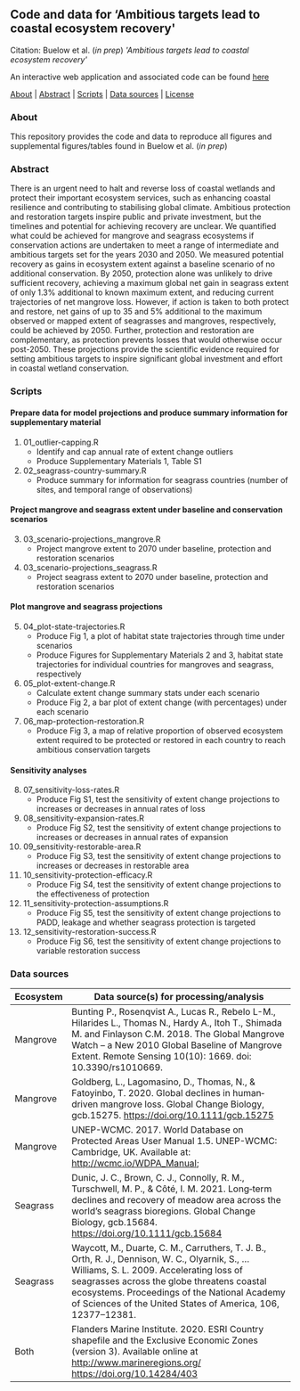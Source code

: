## Code and data for ‘Ambitious targets lead to coastal ecosystem recovery'

Citation: Buelow et al. (*in prep*) *'Ambitious targets lead to coastal ecosystem recovery'*

An interactive web application and associated code can be found [here](https://github.com/cabuelow/wetland-futures-app)

[About](#about) | [Abstract](#abstract) | [Scripts](#scripts) | [Data sources](#data-sources) | [License](LICENSE)

### About

This repository provides the code and data to reproduce all figures and supplemental figures/tables found in Buelow et al. (*in prep*)

### Abstract

There is an urgent need to halt and reverse loss of coastal wetlands and protect their important ecosystem services, such as enhancing coastal resilience and contributing to stabilising global climate. Ambitious protection and restoration targets inspire public and private investment, but the timelines and potential for achieving recovery are unclear. We quantified what could be achieved for mangrove and seagrass ecosystems if conservation actions are undertaken to meet a range of intermediate and ambitious targets set for the years 2030 and 2050. We measured potential recovery as gains in ecosystem extent against a baseline scenario of no additional conservation. By 2050, protection alone was unlikely to drive sufficient recovery, achieving a maximum global net gain in seagrass extent of only 1.3% additional to known maximum extent, and reducing current trajectories of net mangrove loss. However, if action is taken to both protect and restore, net gains of up to 35 and 5% additional to the maximum observed or mapped extent of seagrasses and mangroves, respectively, could be achieved by 2050. Further, protection and restoration are complementary, as protection prevents losses that would otherwise occur post-2050. These projections provide the scientific evidence required for setting ambitious targets to inspire significant global investment and effort in coastal wetland conservation.

### Scripts

#### Prepare data for model projections and produce summary information for supplementary material

1. 01_outlier-capping.R
    - Identify and cap annual rate of extent change outliers
    - Produce Supplementary Materials 1, Table S1
2. 02_seagrass-country-summary.R
    - Produce summary for information for seagrass countries (number of sites, and temporal range of observations)

#### Project mangrove and seagrass extent under baseline and conservation scenarios

3. 03_scenario-projections_mangrove.R
    - Project mangrove extent to 2070 under baseline, protection and restoration scenarios 
4. 03_scenario-projections_seagrass.R
    - Project seagrass extent to 2070 under baseline, protection and restoration scenarios 

#### Plot mangrove and seagrass projections

5. 04_plot-state-trajectories.R
   - Produce Fig 1, a plot of habitat state trajectories through time under scenarios
   - Produce Figures for Supplementary Materials 2 and 3, habitat state trajectories for individual countries for mangroves and seagrass, respectively
6. 05_plot-extent-change.R
   - Calculate extent change summary stats under each scenario
   - Produce Fig 2, a bar plot of extent change (with percentages) under each scenario
7. 06_map-protection-restoration.R
   - Produce Fig 3, a map of relative proportion of observed ecosystem extent required to be protected or restored in each country to reach ambitious conservation targets

#### Sensitivity analyses

8. 07_sensitivity-loss-rates.R
   - Produce Fig S1, test the sensitivity of extent change projections to increases or decreases in annual rates of loss
9. 08_sensitivity-expansion-rates.R
    - Produce Fig S2, test the sensitivity of extent change projections to increases or decreases in annual rates of expansion
10. 09_sensitivity-restorable-area.R
    - Produce Fig S3, test the sensitivity of extent change projections to increases or decreases in restorable area
11. 10_sensitivity-protection-efficacy.R
    - Produce Fig S4, test the sensitivity of extent change projections to the effectiveness of protection
12. 11_sensitivity-protection-assumptions.R
    - Produce Fig S5, test the sensitivity of extent change projections to PADD, leakage and whether seagrass protection is targeted
13. 12_sensitivity-restoration-success.R
    - Produce Fig S6, test the sensitivity of extent change projections to variable restoration success

### Data sources

| Ecosystem  | Data source(s) for processing/analysis |
| ------------- | ------------- |
| Mangrove | Bunting P., Rosenqvist A., Lucas R., Rebelo L-M., Hilarides L., Thomas N., Hardy A., Itoh T., Shimada M. and Finlayson C.M. 2018. The Global Mangrove Watch – a New 2010 Global Baseline of Mangrove Extent. Remote Sensing 10(10): 1669. doi: 10.3390/rs1010669.
| Mangrove | Goldberg, L., Lagomasino, D., Thomas, N., & Fatoyinbo, T. 2020. Global declines in human‐driven mangrove loss. Global Change Biology, gcb.15275. https://doi.org/10.1111/gcb.15275
| Mangrove | UNEP-WCMC. 2017. World Database on Protected Areas User Manual 1.5. UNEP-WCMC: Cambridge, UK. Available at: http://wcmc.io/WDPA_Manual; |
| Seagrass | Dunic, J. C., Brown, C. J., Connolly, R. M., Turschwell, M. P., & Côté, I. M. 2021. Long‐term declines and recovery of meadow area across the world’s seagrass bioregions. Global Change Biology, gcb.15684. https://doi.org/10.1111/gcb.15684
| Seagrass | Waycott, M., Duarte, C. M., Carruthers, T. J. B., Orth, R. J., Dennison, W. C., Olyarnik, S., … Williams, S. L. 2009. Accelerating loss of seagrasses across the globe threatens coastal ecosystems. Proceedings of the National Academy of Sciences of the United States of America, 106, 12377–12381. |
| Both | Flanders Marine Institute. 2020. ESRI Country shapefile and the Exclusive Economic Zones (version 3). Available online at http://www.marineregions.org/ https://doi.org/10.14284/403 |

